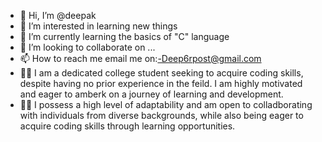 - 👋 Hi, I’m @deepak
- 👀 I’m interested in learning new things
- 🌱 I’m currently learning the basics of "C" language
- 💞️ I’m looking to collaborate on ...
- 📫 How to reach me email me on:-Deep6rpost@gmail.com
- 🧑‍🎓 I am a dedicated college student seeking to acquire coding skills, despite having no prior experience
      in the feild. I am highly motivated and eager to amberk on a journey of learning and development.
- 👨‍💻 I possess a high level of adaptability and am open to colladborating with individuals from diverse
       backgrounds, while also being eager to acquire coding skills through learning opportunities.
<!---
deep1k/deepak is a ✨ special ✨ repository because its `README.md` (this file) appears on your GitHub profile.
You can click the Preview link to take a look at your changes.
--->
